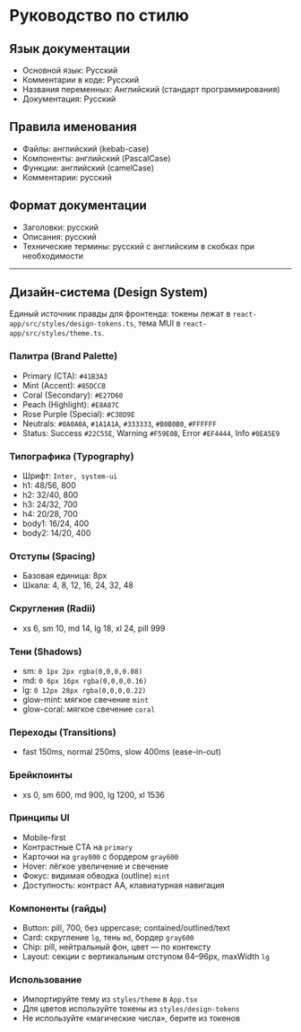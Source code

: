 # Руководство по стилю

## Язык документации
- Основной язык: Русский
- Комментарии в коде: Русский
- Названия переменных: Английский (стандарт программирования)
- Документация: Русский

## Правила именования
- Файлы: английский (kebab-case)
- Компоненты: английский (PascalCase)
- Функции: английский (camelCase)
- Комментарии: русский

## Формат документации
- Заголовки: русский
- Описания: русский
- Технические термины: русский с английским в скобках при необходимости

---

## Дизайн‑система (Design System)
Единый источник правды для фронтенда: токены лежат в `react-app/src/styles/design-tokens.ts`, тема MUI в `react-app/src/styles/theme.ts`.

### Палитра (Brand Palette)
- Primary (CTA): `#41B3A3`
- Mint (Accent): `#85DCCB`
- Coral (Secondary): `#E27D60`
- Peach (Highlight): `#E8A87C`
- Rose Purple (Special): `#C38D9E`
- Neutrals: `#0A0A0A`, `#1A1A1A`, `#333333`, `#B0B0B0`, `#FFFFFF`
- Status: Success `#22C55E`, Warning `#F59E0B`, Error `#EF4444`, Info `#0EA5E9`

### Типографика (Typography)
- Шрифт: `Inter, system-ui`
- h1: 48/56, 800
- h2: 32/40, 800
- h3: 24/32, 700
- h4: 20/28, 700
- body1: 16/24, 400
- body2: 14/20, 400

### Отступы (Spacing)
- Базовая единица: 8px
- Шкала: 4, 8, 12, 16, 24, 32, 48

### Скругления (Radii)
- xs 6, sm 10, md 14, lg 18, xl 24, pill 999

### Тени (Shadows)
- sm: `0 1px 2px rgba(0,0,0,0.08)`
- md: `0 6px 16px rgba(0,0,0,0.16)`
- lg: `0 12px 28px rgba(0,0,0,0.22)`
- glow-mint: мягкое свечение `mint`
- glow-coral: мягкое свечение `coral`

### Переходы (Transitions)
- fast 150ms, normal 250ms, slow 400ms (ease-in-out)

### Брейкпоинты
- xs 0, sm 600, md 900, lg 1200, xl 1536

### Принципы UI
- Mobile-first
- Контрастные CTA на `primary`
- Карточки на `gray800` с бордером `gray600`
- Hover: лёгкое увеличение и свечение
- Фокус: видимая обводка (outline) `mint`
- Доступность: контраст AA, клавиатурная навигация

### Компоненты (гайды)
- Button: pill, 700, без uppercase; contained/outlined/text
- Card: скругление `lg`, тень `md`, бордер `gray600`
- Chip: pill, нейтральный фон, цвет — по контексту
- Layout: секции с вертикальным отступом 64–96px, maxWidth `lg`

### Использование
- Импортируйте тему из `styles/theme` в `App.tsx`
- Для цветов используйте токены из `styles/design-tokens`
- Не используйте «магические числа», берите из токенов
